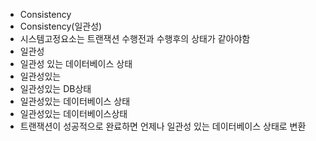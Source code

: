﻿- Consistency
- Consistency(일관성)
- 시스템고정요소는 트랜잭션 수행전과 수행후의 상태가 같아야함
- 일관성
- 일관성 있는 데이터베이스 상태
- 일관성있는
- 일관성있는 DB상태
- 일관성있는 데이터베이스 상태
- 일관성있는 데이터베이스상태
- 트랜잭션이 성공적으로 완료하면 언제나 일관성 있는 데이터베이스 상태로 변환
